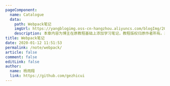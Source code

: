 ```yaml
---
pageComponent:
  name: Catalogue
  data:
    path: Webpack笔记
    imgUrl: https://yangblogimg.oss-cn-hangzhou.aliyuncs.com/blogImg/20220516171516.png
    description: 本章内容为博主在原教程基础上添加学习笔记，教程版权归原作者所有。来源：<a href='https://wangdoc.com/javascript/' target='_blank'>JavaScript教程</a>
title: Webpack笔记
date: 2020-01-12 11:51:53
permalink: /note/webpack/
article: false
comment: false
editLink: false
author:
  name: 杨雨翔
  link: https://github.com/gezhicui
---
```

